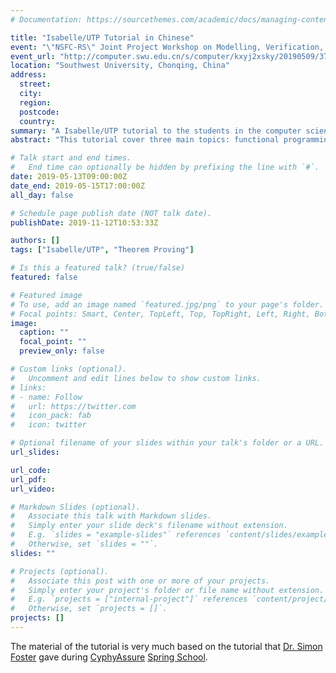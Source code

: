 ```yaml
---
# Documentation: https://sourcethemes.com/academic/docs/managing-content/

title: "Isabelle/UTP Tutorial in Chinese"
event: "\"NSFC-RS\" Joint Project Workshop on Modelling, Verification, and Refinement of Evolving Cyber-Physical Systems"
event_url: "http://computer.swu.edu.cn/s/computer/kxyj2xsky/20190509/3706486.html"
location: "Southwest University, Chonqing, China"
address:
  street:
  city:
  region:
  postcode:
  country:
summary: "A Isabelle/UTP tutorial to the students in the computer science in Southwest University during three-days' workshop. The tutorial is about 1 day (two afternoon)."
abstract: "This tutorial cover three main topics: functional programming with Isabelle/HOL, imperative programming with Isabelle/UTP, and reactive programming with Isabelle/UTP."

# Talk start and end times.
#   End time can optionally be hidden by prefixing the line with `#`.
date: 2019-05-13T09:00:00Z
date_end: 2019-05-15T17:00:00Z
all_day: false

# Schedule page publish date (NOT talk date).
publishDate: 2019-11-12T10:53:33Z

authors: []
tags: ["Isabelle/UTP", "Theorem Proving"]

# Is this a featured talk? (true/false)
featured: false

# Featured image
# To use, add an image named `featured.jpg/png` to your page's folder. 
# Focal points: Smart, Center, TopLeft, Top, TopRight, Left, Right, BottomLeft, Bottom, BottomRight.
image:
  caption: ""
  focal_point: ""
  preview_only: false

# Custom links (optional).
#   Uncomment and edit lines below to show custom links.
# links:
# - name: Follow
#   url: https://twitter.com
#   icon_pack: fab
#   icon: twitter

# Optional filename of your slides within your talk's folder or a URL.
url_slides:

url_code:
url_pdf:
url_video:

# Markdown Slides (optional).
#   Associate this talk with Markdown slides.
#   Simply enter your slide deck's filename without extension.
#   E.g. `slides = "example-slides"` references `content/slides/example-slides.md`.
#   Otherwise, set `slides = ""`.
slides: ""

# Projects (optional).
#   Associate this post with one or more of your projects.
#   Simply enter your project's folder or file name without extension.
#   E.g. `projects = ["internal-project"]` references `content/project/deep-learning/index.md`.
#   Otherwise, set `projects = []`.
projects: []
---
```


The material of the tutorial is very much based on the tutorial that [Dr. Simon Foster](https://www-users.cs.york.ac.uk/~simonf/simon-foster/) gave during [CyphyAssure](https://www.cs.york.ac.uk/circus/CyPhyAssure/) [Spring School](https://www.cs.york.ac.uk/circus/CyPhyAssure/school/).
